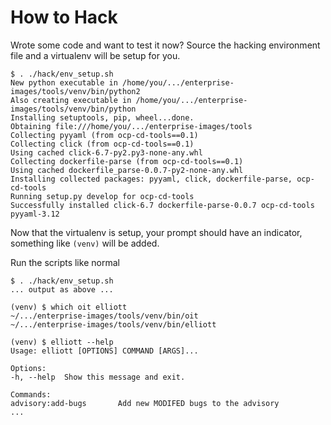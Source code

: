 # How to Hack

Wrote some code and want to test it now? Source the hacking
environment file and a virtualenv will be setup for you.

    $ . ./hack/env_setup.sh
    New python executable in /home/you/.../enterprise-images/tools/venv/bin/python2
    Also creating executable in /home/you/.../enterprise-images/tools/venv/bin/python
    Installing setuptools, pip, wheel...done.
    Obtaining file:///home/you/.../enterprise-images/tools
    Collecting pyyaml (from ocp-cd-tools==0.1)
    Collecting click (from ocp-cd-tools==0.1)
    Using cached click-6.7-py2.py3-none-any.whl
    Collecting dockerfile-parse (from ocp-cd-tools==0.1)
    Using cached dockerfile_parse-0.0.7-py2-none-any.whl
    Installing collected packages: pyyaml, click, dockerfile-parse, ocp-cd-tools
    Running setup.py develop for ocp-cd-tools
    Successfully installed click-6.7 dockerfile-parse-0.0.7 ocp-cd-tools pyyaml-3.12

Now that the virtualenv is setup, your prompt should have an
indicator, something like `(venv)` will be added.

Run the scripts like normal

    $ . ./hack/env_setup.sh
    ... output as above ...

	(venv) $ which oit elliott
	~/.../enterprise-images/tools/venv/bin/oit
	~/.../enterprise-images/tools/venv/bin/elliott

    (venv) $ elliott --help
    Usage: elliott [OPTIONS] COMMAND [ARGS]...

    Options:
    -h, --help  Show this message and exit.

    Commands:
    advisory:add-bugs       Add new MODIFED bugs to the advisory
    ...
